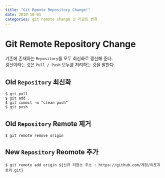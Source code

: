 ```yaml
---
title: "Git Remote Repository Change!"
date: 2010-10-01
categories: git remote change 깃 리모트 변경
---
```

# Git Remote Repository Change

기존에 존재하는 `Repository`를 모두 최신화로 갱신해 준다.  
갱신이라는 것은 `Pull / Push` 모두를 처리하는 것을 말한다.

## Old `Repository` 최신화

```shell
$ git pull
$ git add .
$ git commit -m "clean push"
$ git push
```

## Old `Repository` Remote 제거

```shell
$ git remote remove origin
```

## New `Repository` Reomote 추가

```shell
$ git remote add origin ${신규 저장소 주소 : https://github.com/계정/리포지토리.git}
```
